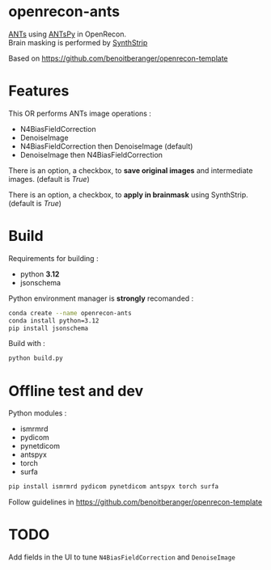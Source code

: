 # openrecon-ants

[ANTs](https://github.com/ANTsX/ANTs) using [ANTsPy](https://github.com/ANTsX/ANTsPy) in OpenRecon.  
Brain masking is performed by [SynthStrip](https://surfer.nmr.mgh.harvard.edu/docs/synthstrip/)

Based on https://github.com/benoitberanger/openrecon-template

# Features

This OR performs ANTs image operations : 
- N4BiasFieldCorrection
- DenoiseImage
- N4BiasFieldCorrection then DenoiseImage (default)
- DenoiseImage then N4BiasFieldCorrection

There is an option, a checkbox, to **save original images** and intermediate images. (default is _True_)

There is an option, a checkbox, to **apply in brainmask** using SynthStrip. (default is _True_)

# Build

Requirements for building :
- python **3.12**
- jsonschema

 Python environment manager is **strongly** recomanded :
```bash
conda create --name openrecon-ants
conda install python=3.12
pip install jsonschema
```

Build with :
```bash
python build.py
```


# Offline test and dev

Python modules :
- ismrmrd
- pydicom
- pynetdicom
- antspyx
- torch
- surfa

``` bash
pip install ismrmrd pydicom pynetdicom antspyx torch surfa
```
Follow guidelines in https://github.com/benoitberanger/openrecon-template

# TODO

Add fields in the UI to tune `N4BiasFieldCorrection` and `DenoiseImage`

